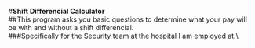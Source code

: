 #**Shift Differencial Calculator**\
##This program asks you basic questions to determine what your pay will be with and without a shift differencial.\
###Specifically for the Security team at the hospital I am employed at.\
